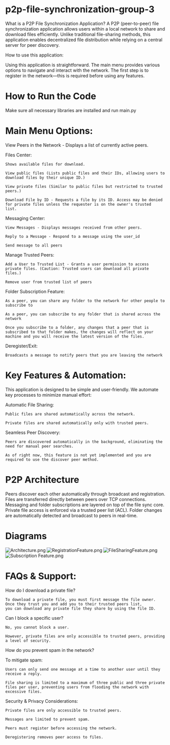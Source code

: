 # p2p-file-synchronization-group-3
What is a P2P File Synchronization Application?
	A P2P (peer-to-peer) file synchronization application allows users within a local network to share and download files efficiently. Unlike traditional file-sharing methods, this application enables decentralized file distribution while relying on a central server for peer discovery.

How to use this application:

Using this application is straightforward. The main menu provides various options to navigate and interact with the network. The first step is to register in the network—this is required before using any features.

# How to Run the Code

Make sure all necessary libraries are installed and run main.py

# Main Menu Options: 

  View Peers in the Network - Displays a list of currently active peers.
  
  Files Center: 
  
    Shows available files for download.
    
    View public files (Lists public files and their IDs, allowing users to download files by their unique ID.)
    
    View private files (Similar to public files but restricted to trusted peers.)
    
    Download File by ID - Requests a file by its ID. Access may be denied for private files unless the requester is on the owner's trusted       list.
    
  Messaging Center:
  
    View Messages - Displays messages received from other peers.
    
    Reply to a Message - Respond to a message using the user_id
    
    Send message to all peers
    
  Manage Trusted Peers:
    
    Add a User to Trusted List - Grants a user permission to access private files. (Caution: Trusted users can download all private files.)
    
    Remove user from trusted list of peers

  Folder Subscription Feature:
    
    As a peer, you can share any folder to the network for other people to subscribe to
    
    As a peer, you can subscribe to any folder that is shared across the network

    Once you subscribe to a folder, any changes that a peer that is subscribed to that folder makes, the changes will reflect on your machine and you will receive the latest version of the files.

    
  Deregister/Exit:
  
    Broadcasts a message to notify peers that you are leaving the network

# Key Features & Automation:

This application is designed to be simple and user-friendly. We automate key processes to minimize manual effort:

  Automatic File Sharing:

    Public files are shared automatically across the network.
  
    Private files are shared automatically only with trusted peers.

  Seamless Peer Discovery:
  
    Peers are discovered automatically in the background, eliminating the need for manual peer searches.
    
    As of right now, this feature is not yet implemented and you are required to use the discover peer method.

# P2P Architecture

Peers discover each other automatically through broadcast and registration.
Files are transferred directly between peers over TCP connections.
Messaging and folder subscriptions are layered on top of the file sync core.
Private file access is enforced via a trusted peer list (ACL).
Folder changes are automatically detected and broadcast to peers in real-time.

# Diagrams

![Architecture.png](diagrams/Architecture.png)
![RegistrationFeature.png](diagrams/RegistrationFeature.png)
![FileSharingFeature.png](diagrams/FileSharingFeature.png)
![Subscription Feature.png](diagrams/Subscription%20Feature.png)

# FAQs & Support:

How do I download a private file?

    To download a private file, you must first message the file owner. Once they trust you and add you to their trusted peers list,
    you can download any private file they share by using the file ID.

Can I block a specific user?

    No, you cannot block a user.
  
    However, private files are only accessible to trusted peers, providing a level of security.

How do you prevent spam in the network?
 
To mitigate spam:
    
    Users can only send one message at a time to another user until they receive a reply.
    
    File sharing is limited to a maximum of three public and three private files per user, preventing users from flooding the network with    excessive files.
    
Security & Privacy Considerations:

    Private files are only accessible to trusted peers.
    
    Messages are limited to prevent spam.
    
    Peers must register before accessing the network.
    
    Deregistering removes peer access to files.
